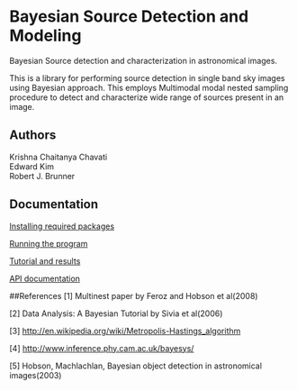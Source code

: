 # Bayesian Source Detection and Modeling

Bayesian Source detection and characterization in astronomical images.

This is a library for performing source detection in single band sky images using Bayesian approach. This employs Multimodal modal nested sampling procedure to detect and characterize wide range of sources present in an image.


## Authors
Krishna Chaitanya Chavati  
Edward Kim  
Robert J. Brunner

## Documentation

[Installing required packages](http://nbviewer.ipython.org/github/chaithuzz2/bayes-detect/blob/master/docs/Installing%20required%20packages.ipynb)

[Running the program](http://nbviewer.ipython.org/github/chaithuzz2/bayes-detect/blob/master/docs/Running%20the%20program.ipynb)

[Tutorial and results](http://nbviewer.ipython.org/github/chaithuzz2/bayes-detect/blob/master/Bayesian_Source_Detection.ipynb)

[API documentation]()


##References
[1] Multinest paper by Feroz and Hobson et al(2008)

[2] Data Analysis: A Bayesian Tutorial by Sivia et al(2006)

[3] http://en.wikipedia.org/wiki/Metropolis-Hastings_algorithm

[4] http://www.inference.phy.cam.ac.uk/bayesys/

[5] Hobson, Machlachlan, Bayesian object detection in astronomical images(2003)



